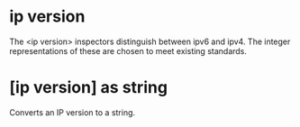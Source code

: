 # ip version

The &lt;ip version&gt; inspectors distinguish between ipv6 and ipv4. The integer representations of these are chosen to meet existing standards.

# [ip version] as string

Converts an IP version to a string.
